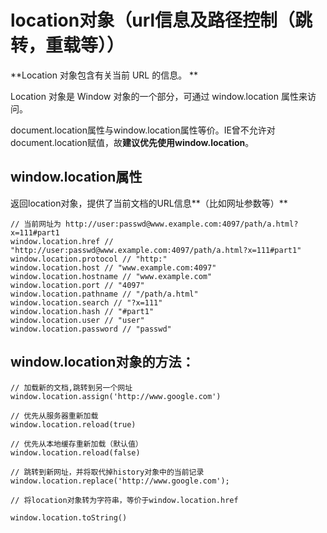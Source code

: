 # location对象（url信息及路径控制（跳转，重载等））

**Location 对象包含有关当前 URL 的信息。
**

Location 对象是 Window 对象的一个部分，可通过 window.location 属性来访问。

document.location属性与window.location属性等价。IE曾不允许对document.location赋值，故**建议优先使用window.location**。

## window.location属性
返回location对象，提供了当前文档的URL信息**（比如网址参数等）**

```
// 当前网址为 http://user:passwd@www.example.com:4097/path/a.html?x=111#part1
window.location.href // "http://user:passwd@www.example.com:4097/path/a.html?x=111#part1"
window.location.protocol // "http:"
window.location.host // "www.example.com:4097"
window.location.hostname // "www.example.com"
window.location.port // "4097"
window.location.pathname // "/path/a.html"
window.location.search // "?x=111"
window.location.hash // "#part1"
window.location.user // "user"
window.location.password // "passwd"
```

## window.location对象的方法：

```
// 加载新的文档,跳转到另一个网址
window.location.assign('http://www.google.com')

// 优先从服务器重新加载
window.location.reload(true)

// 优先从本地缓存重新加载（默认值）
window.location.reload(false)

// 跳转到新网址，并将取代掉history对象中的当前记录
window.location.replace('http://www.google.com');

// 将location对象转为字符串，等价于window.location.href

window.location.toString()

```





